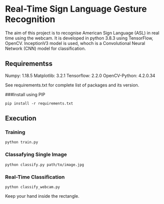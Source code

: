 # Real-Time Sign Language Gesture Recognition

The aim of this project is to recognise American Sign Language (ASL) in real time using the webcam. It is developed in python 3.8.3 using TensorFlow, OpenCV. InceptionV3 model is used, whoch is a Convolutional Neural Network (CNN) model for classification.


## Requirementss

Numpy:          1.18.5 
Matplotlib:     3.2.1
Tensorflow:     2.2.0
OpenCV-Python:  4.2.0.34

See requirements.txt for complete list of packages and its version.

###Install using PIP
```
pip install -r requirements.txt
```

## Execution
### Training
```
python train.py
```

### Classafying Single Image
```
python classify.py path/to/image.jpg
```

### Real-Time Classification
```
python classify_webcam.py
```
Keep your hand inside the rectangle.
